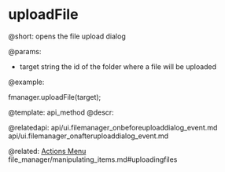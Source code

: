 uploadFile
=============

@short:
	opens the file upload dialog

@params:

- target		string		the id of the folder where a file will be uploaded


@example:

fmanager.uploadFile(target);

@template:	api_method
@descr:

@relatedapi:
api/ui.filemanager_onbeforeuploaddialog_event.md
api/ui.filemanager_onafteruploaddialog_event.md


@related:
<a href="file_manager/configuration.md#actionsmenu">Actions Menu</a>
file_manager/manipulating_items.md#uploadingfiles
